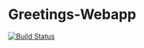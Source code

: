 # Greetings-Webapp
[![Build Status](https://travis-ci.com/ptawuringa/settings_bill_expressjs.svg?branch=master)](https://travis-ci.com/ptawuringa/settings_bill_expressjs)
